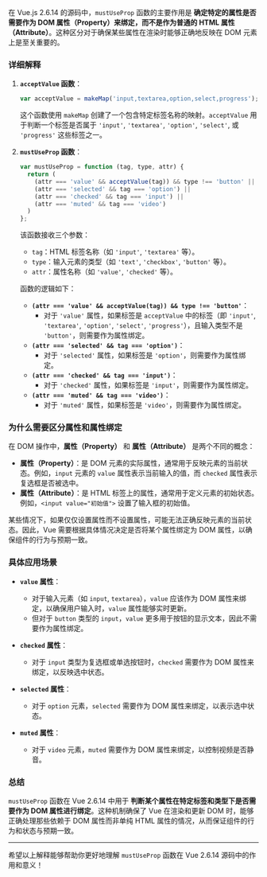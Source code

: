 在 Vue.js 2.6.14 的源码中，`mustUseProp` 函数的主要作用是 **确定特定的属性是否需要作为 DOM 属性（Property）来绑定，而不是作为普通的 HTML 属性（Attribute）**。这种区分对于确保某些属性在渲染时能够正确地反映在 DOM 元素上是至关重要的。

### 详细解释

1. **`acceptValue` 函数**：
   ```javascript
   var acceptValue = makeMap('input,textarea,option,select,progress');
   ```
   这个函数使用 `makeMap` 创建了一个包含特定标签名称的映射。`acceptValue` 用于判断一个标签是否属于 `'input'`, `'textarea'`, `'option'`, `'select'`, 或 `'progress'` 这些标签之一。

2. **`mustUseProp` 函数**：
   ```javascript
   var mustUseProp = function (tag, type, attr) {
     return (
       (attr === 'value' && acceptValue(tag)) && type !== 'button' ||
       (attr === 'selected' && tag === 'option') ||
       (attr === 'checked' && tag === 'input') ||
       (attr === 'muted' && tag === 'video')
     )
   };
   ```
   该函数接收三个参数：
   - `tag`：HTML 标签名称（如 `'input'`, `'textarea'` 等）。
   - `type`：输入元素的类型（如 `'text'`, `'checkbox'`, `'button'` 等）。
   - `attr`：属性名称（如 `'value'`, `'checked'` 等）。

   函数的逻辑如下：
   - **`(attr === 'value' && acceptValue(tag)) && type !== 'button'`**：
     - 对于 `'value'` 属性，如果标签是 `acceptValue` 中的标签（即 `'input'`, `'textarea'`, `'option'`, `'select'`, `'progress'`），且输入类型不是 `'button'`，则需要作为属性绑定。
   - **`(attr === 'selected' && tag === 'option')`**：
     - 对于 `'selected'` 属性，如果标签是 `'option'`，则需要作为属性绑定。
   - **`(attr === 'checked' && tag === 'input')`**：
     - 对于 `'checked'` 属性，如果标签是 `'input'`，则需要作为属性绑定。
   - **`(attr === 'muted' && tag === 'video')`**：
     - 对于 `'muted'` 属性，如果标签是 `'video'`，则需要作为属性绑定。

### 为什么需要区分属性和属性绑定

在 DOM 操作中，**属性（Property）** 和 **属性（Attribute）** 是两个不同的概念：

- **属性（Property）**：是 DOM 元素的实际属性，通常用于反映元素的当前状态。例如，`input` 元素的 `value` 属性表示当前输入的值，而 `checked` 属性表示复选框是否被选中。
- **属性（Attribute）**：是 HTML 标签上的属性，通常用于定义元素的初始状态。例如，`<input value="初始值">` 设置了输入框的初始值。

某些情况下，如果仅仅设置属性而不设置属性，可能无法正确反映元素的当前状态。因此，Vue 需要根据具体情况决定是否将某个属性绑定为 DOM 属性，以确保组件的行为与预期一致。

### 具体应用场景

- **`value` 属性**：
  - 对于输入元素（如 `input`, `textarea`），`value` 应该作为 DOM 属性来绑定，以确保用户输入时，`value` 属性能够实时更新。
  - 但对于 `button` 类型的 `input`，`value` 更多用于按钮的显示文本，因此不需要作为属性绑定。

- **`checked` 属性**：
  - 对于 `input` 类型为复选框或单选按钮时，`checked` 需要作为 DOM 属性来绑定，以反映选中状态。

- **`selected` 属性**：
  - 对于 `option` 元素，`selected` 需要作为 DOM 属性来绑定，以表示选中状态。

- **`muted` 属性**：
  - 对于 `video` 元素，`muted` 需要作为 DOM 属性来绑定，以控制视频是否静音。

### 总结

`mustUseProp` 函数在 Vue 2.6.14 中用于 **判断某个属性在特定标签和类型下是否需要作为 DOM 属性进行绑定**。这种机制确保了 Vue 在渲染和更新 DOM 时，能够正确处理那些依赖于 DOM 属性而非单纯 HTML 属性的情况，从而保证组件的行为和状态与预期一致。

---

希望以上解释能够帮助你更好地理解 `mustUseProp` 函数在 Vue 2.6.14 源码中的作用和意义！